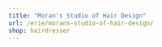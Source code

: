 ```yaml
---
title: "Moran's Studio of Hair Design"
url: /erie/morans-studio-of-hair-design/
shop: hairdresser
---
```

